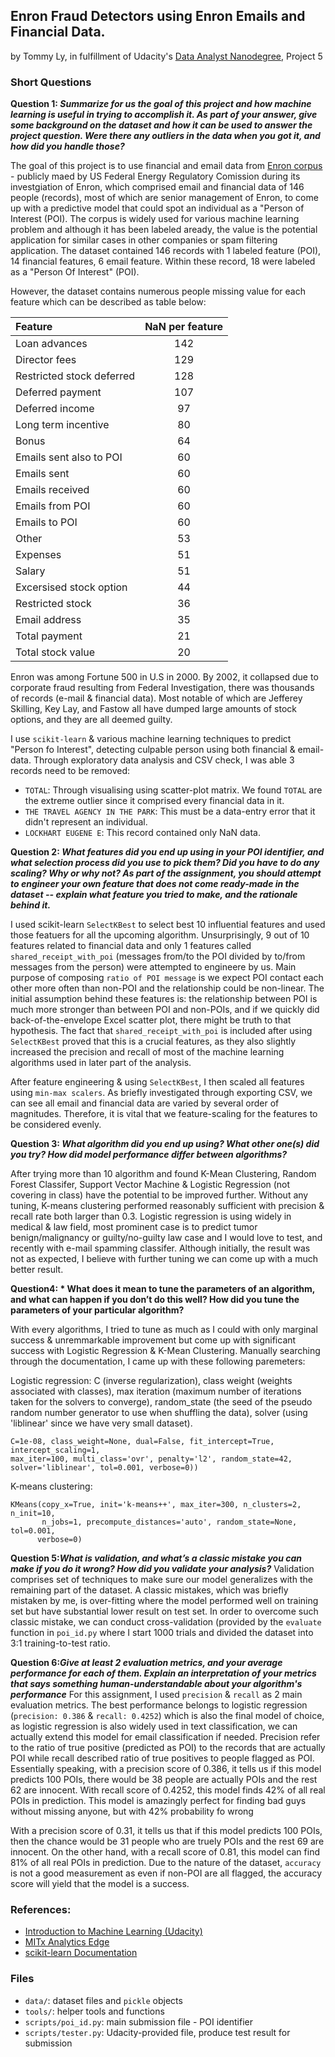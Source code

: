 ## Enron Fraud Detectors using Enron Emails and Financial Data.
by Tommy Ly, in fulfillment of Udacity's [Data Analyst Nanodegree](https://www.udacity.com/course/nd002), Project 5

### Short Questions
__Question 1: *Summarize for us the goal of this project and how machine learning is useful in trying to accomplish it. As part of your answer, give some background on the dataset and how it can be used to answer the project question. Were there any outliers in the data when you got it, and how did you handle those?*__

The goal of this project is to use  financial and email data from [Enron corpus](https://www.cs.cmu.edu/~./enron/) - publicly maed by US Federal Energy Regulatory Comission during its investgiation of Enron, which comprised email and financial data of 146 people (records), most of which are senior management of Enron, to come up with a predictive model that could spot an individual as a "Person of Interest (POI). The corpus is widely used for various machine learning problem and although it has been labeled aready, the value is the potential application for similar cases in other companies or spam filtering application. The dataset contained 146 records with 1 labeled feature (POI), 14 financial features, 6 email feature. Within these record, 18 were labeled as a "Person Of Interest" (POI). 

However, the dataset contains numerous people missing value for each feature which can be described as table below:

| Feature | NaN per feature |
| :--- | :--: |
| Loan advances | 142 |
| Director fees | 129 |
| Restricted stock deferred | 128 |
| Deferred payment | 107 |
| Deferred income | 97 |
| Long term incentive | 80 |
| Bonus | 64 |
| Emails sent also to POI | 60 |
| Emails sent | 60 |
| Emails received | 60 |
| Emails from POI | 60 |
| Emails to POI | 60 |
| Other | 53 |
| Expenses | 51 |
| Salary | 51 |
| Excersised stock option | 44 |
| Restricted stock | 36 |
| Email address | 35 |
| Total payment | 21 |
| Total stock value | 20 |


Enron was among Fortune 500 in U.S in 2000. By 2002, it collapsed due to corporate fraud resulting from Federal Investigation, there was thousands of records (e-mail & financial data). Most notable of which are Jefferey Skilling, Key Lay, and Fastow all have dumped large amounts of stock options, and they are all deemed guilty.

I use `scikit-learn` & various machine learning techniques to predict "Person fo Interest", detecting culpable person using both financial & email-data. Through exploratory data analysis and CSV check, I was able 3 records need to be removed:

- `TOTAL`: Through visualising using scatter-plot matrix. We found `TOTAL` are the extreme outlier since it comprised every financial data in it.
- `THE TRAVEL AGENCY IN THE PARK`: This must be a data-entry error that it didn't represent an individual.
- `LOCKHART EUGENE E`: This record contained only NaN data.

__Question 2: *What features did you end up using in your POI identifier, and what selection process did you use to pick them? Did you have to do any scaling? Why or why not? As part of the assignment, you should attempt to engineer your own feature that does not come ready-made in the dataset -- explain what feature you tried to make, and the rationale behind it.*__

I used scikit-learn `SelectKBest` to select best 10 influential features and used those featuers for all the upcoming algorithm. Unsurprisingly, 9 out of 10 features related to financial data and only 1 features called `shared_receipt_with_poi` (messages from/to the POI divided by to/from messages from the person) were attempted to engineere by us. Main purpose of composing `ratio of POI message` is we expect POI contact each other more often than non-POI and the relationship could be non-linear. The initial assumption behind these features is: the relationship between POI is much more stronger than between POI and non-POIs, and if we quickly did back-of-the-envelope Excel scatter plot, there might be truth to that hypothesis. The fact that `shared_receipt_with_poi` is included after using `SelectKBest` proved that this is a crucial features, as they also slightly increased the precision and recall of most of the machine learning algorithms used in later part of the analysis. 

After feature engineering & using `SelectKBest`, I then scaled all features using `min-max scalers`. As briefly investigated through exporting CSV, we can see all email and financial data are varied by several order of magnitudes. Therefore, it is vital that we feature-scaling for the features to be considered evenly. 

__Question 3: *What algorithm did you end up using? What other one(s) did you try? How did model performance differ between algorithms?*__

After trying more than 10 algorithm and found K-Mean Clustering, Random Forest Classifer, Support Vector Machine & Logistic Regression (not covering in class) have the potential to be improved further. Without any tuning, K-means clustering performed reasonably sufficient with precision & recall rate both larger than 0.3. Logistic regression is using widely in medical & law field, most prominent case is to predict tumor benign/malignancy or guilty/no-guilty law case and I would love to test, and recently with e-mail spamming classifer. Although initially, the result was not as expected, I believe with further tuning we can come up with a much better result. 

__Question4: * What does it mean to tune the parameters of an algorithm, and what can happen if you don’t do this well?  How did you tune the parameters of your particular algorithm?__ 

With every algorithms, I tried to tune as much as I could with only marginal success & unremmarkable improvement but come up with significant success with Logistic Regression & K-Mean Clustering. Manually searching through the documentation, I came up with these following paremeters:

Logistic regression: C (inverse regularization), class weight (weights associated with classes), max iteration (maximum number of iterations taken for the solvers to converge), random_state (the seed of the pseudo random number generator to use when shuffling the data), solver (using 'liblinear' since we have very small dataset).

```
C=1e-08, class_weight=None, dual=False, fit_intercept=True, intercept_scaling=1, 
max_iter=100, multi_class='ovr', penalty='l2', random_state=42, solver='liblinear', tol=0.001, verbose=0))

```
K-means clustering: 

```
KMeans(copy_x=True, init='k-means++', max_iter=300, n_clusters=2, n_init=10,
       n_jobs=1, precompute_distances='auto', random_state=None, tol=0.001,
      verbose=0)
```
__Question 5:*What is validation, and what’s a classic mistake you can make if you do it wrong? How did you validate your analysis?*__
Validation comprises set of techniques to make sure our model generalizes with the remaining part of the dataset. A classic mistakes, which was briefly mistaken by me, is over-fitting where the model performed well on training set but have substantial lower result on test set. In order to overcome such classic mistake, we can conduct cross-validation (provided by the `evaluate` function in `poi_id.py` where I start 1000 trials and divided the dataset into 3:1 training-to-test ratio.

__Question 6:*Give at least 2 evaluation metrics, and your average performance for each of them. Explain an interpretation of your metrics that says something human-understandable about your algorithm's performance*__
For this assignment, I used `precision` & `recall` as 2 main evaluation metrics. The best performance belongs to logistic regression (`precision: 0.386` & `recall: 0.4252`) which is also the final model of choice, as logistic regression is also widely used in text classification, we can actually extend this model for email classification if needed. Precision refer to the ratio of true positive (predicted as POI) to the records that are actually POI while recall described ratio of true positives to people flagged as POI. Essentially speaking, with a precision score of 0.386, it tells us if this model predicts 100 POIs, there would be 38 people are actually POIs and the rest 62 are innocent. With recall score of 0.4252, this model finds 42% of all real POIs in prediction. This model is amazingly perfect for finding bad guys without missing anyone, but with 42% probability fo wrong

With a precision score of 0.31, it tells us that if this model predicts 100 POIs, then the chance would be 31 people who are truely POIs and the rest 69 are innocent. On the other hand, with a recall score of 0.81, this model can find 81% of all real POIs in prediction. Due to the nature of the dataset, `accuracy` is not a good measurement as even if non-POI are all flagged, the accuracy score will yield that the model is a success.

### References:
- [Introduction to Machine Learning (Udacity)](https://www.udacity.com/course/viewer#!/c-ud120-nd)
- [MITx Analytics Edge](https://www.edx.org/course/analytics-edge-mitx-15-071x-0)
- [scikit-learn Documentation](http://scikit-learn.org/stable/documentation.html)

### Files
- `data/`: dataset files and `pickle` objects
- `tools/`: helper tools and functions
- `scripts/poi_id.py`: main submission file - POI identifier
- `scripts/tester.py`: Udacity-provided file, produce test result for submission



